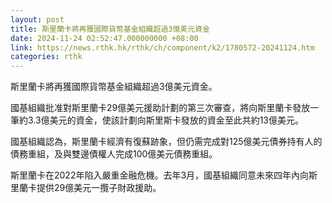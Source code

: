 ```yaml
---
layout: post
title: 斯里蘭卡將再獲國際貨幣基金組織超過3億美元資金
date: 2024-11-24 02:52:47.000000000 +08:00
link: https://news.rthk.hk/rthk/ch/component/k2/1780572-20241124.htm
categories: rthk
---
```


斯里蘭卡將再獲國際貨幣基金組織超過3億美元資金。　　

國基組織批准對斯里蘭卡29億美元援助計劃的第三次審查，將向斯里蘭卡發放一筆約3.3億美元的資金，使該計劃向斯里斯卡發放的資金至此共約13億美元。

國基組織認為，斯里蘭卡經濟有復蘇跡象，但仍需完成對125億美元債券持有人的債務重組，及與雙邊債權人完成100億美元債務重組。

斯里蘭卡在2022年陷入嚴重金融危機。去年3月，國基組織同意未來四年內向斯里蘭卡提供29億美元一攬子財政援助。

